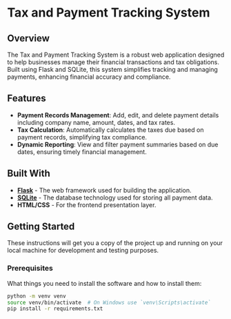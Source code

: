 # Tax and Payment Tracking System

## Overview
The Tax and Payment Tracking System is a robust web application designed to help businesses manage their financial transactions and tax obligations. Built using Flask and SQLite, this system simplifies tracking and managing payments, enhancing financial accuracy and compliance.

## Features
- **Payment Records Management**: Add, edit, and delete payment details including company name, amount, dates, and tax rates.
- **Tax Calculation**: Automatically calculates the taxes due based on payment records, simplifying tax compliance.
- **Dynamic Reporting**: View and filter payment summaries based on due dates, ensuring timely financial management.

## Built With
- **[Flask](https://palletsprojects.com/p/flask/)** - The web framework used for building the application.
- **[SQLite](https://sqlite.org/index.html)** - The database technology used for storing all payment data.
- **HTML/CSS** - For the frontend presentation layer.

## Getting Started

These instructions will get you a copy of the project up and running on your local machine for development and testing purposes.

### Prerequisites

What things you need to install the software and how to install them:

```bash
python -m venv venv
source venv/bin/activate  # On Windows use `venv\Scripts\activate`
pip install -r requirements.txt
